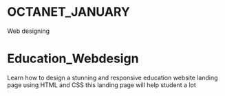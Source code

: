 # OCTANET_JANUARY
Web designing 
# Education_Webdesign
Learn how to design a stunning and responsive education website landing page using HTML and CSS 
this landing page will help student a lot
